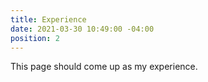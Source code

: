 ```yaml
---
title: Experience
date: 2021-03-30 10:49:00 -04:00
position: 2
---
```


This page should come up as my experience.